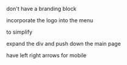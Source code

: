 

don't have a branding block

incorporate the logo into the menu

to simplify

expand the div and push down the main page

have left right arrows for mobile